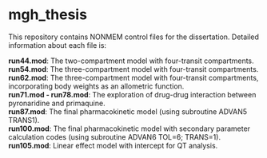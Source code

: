 # mgh_thesis

This repository contains NONMEM control files for the dissertation. Detailed information about each file is:

**run44.mod**: The two-compartment model with four-transit compartments.<br>
**run54.mod**: The three-compartment model with four-transit compartments.<br>
**run62.mod**: The three-compartment model with four-transit compartments, incorporating body weights as an allometric function.<br>
**run71.mod - run78.mod**: The exploration of drug-drug interaction between pyronaridine and primaquine.<br>
**run87.mod**: The final pharmacokinetic model (using subroutine ADVAN5 TRANS1). <br>
**run100.mod**: The final pharmacokinetic model with secondary parameter calculation codes (using subroutine ADVAN6 TOL=6; TRANS=1).<br>
**run105.mod**: Linear effect model with intercept for QT analysis.<br>
